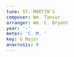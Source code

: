 ```yaml
---
tune: ST. MARTIN'S
composer: Wm. Tansur
arranger: Wm. C. Bryant
year: '-'
meter: 'C. M. '
key: G Major
anacrusis: 0
---
```

